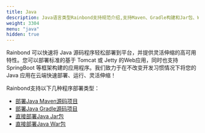 ```yaml
---
title: Java
description: Java语言类型Rainbond支持规范介绍,支持Maven、Gradle构建和Jar包、War包部署
weight: 3304
menu: "java"
hidden: true
---
```


Rainbond 可以快速将 Java 源码程序轻松部署到平台，并提供灵活伸缩的高可用特性。您可以部署标准的基于 Tomcat 或 Jetty 的Web应用，同时也支持 SpringBoot 等框架构建的应用程序。我们致力于在不改变开发习惯情况下将您的 Java 应用在云端快速部署、运行、灵活伸缩！

Rainbond支持以下几种程序部署类型：

- [部署Java Maven源码项目](./java_more/java-maven/)
- [部署Java Gradle源码项目](./java_more/java-gradle/)
- [直接部署Java Jar包](./java_more/java-jar/)
- [直接部署Java War包](./java_more/java-war/)
